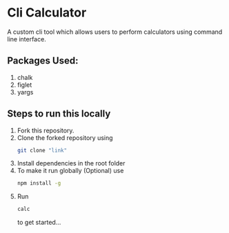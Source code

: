 # Cli Calculator 
A custom cli tool which allows users to perform calculators using command line interface.

## Packages Used: 
1. chalk 
2. figlet 
3. yargs

## Steps to run this locally
1. Fork this repository.
2. Clone the forked repository using 
   ``` bash
   git clone "link"
   ```
3. Install dependencies in the root folder
4. To make it run globally (Optional) use
   ``` bash
   npm install -g
   ```
5. Run
   ``` bash
   calc
   ```
   to get started...

